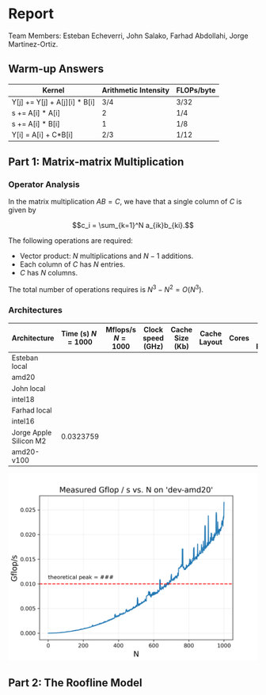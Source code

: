 # Report

Team Members: Esteban Echeverri, John Salako, Farhad Abdollahi, Jorge Martinez-Ortiz.

## Warm-up Answers

Kernel | Arithmetic Intensity | FLOPs/byte
--|--|--
Y[j] += Y[j] + A[j][i] * B[i] | 3/4   | 3/32 
s += A[i] * A[i]              | 2     | 1/4
s += A[i] * B[i]              | 1     | 1/8
Y[i] = A[i] + C*B[i]          | 2/3   | 1/12

## Part 1: Matrix-matrix Multiplication

### Operator Analysis
In the matrix multiplication $AB = C$, we have that a single column of $C$ is given by

$$c_i = \sum_{k=1}^N a_{ik}b_{ki}.$$

The following operations are required:
- Vector product: $N$ multiplications and $N-1$ additions.
- Each column of $C$ has $N$ entries.
- $C$ has $N$ columns.

The total number of operations requires is $N^3-N^2=O(N^3)$.

### Architectures 

 Architecture | Time (s) $N=1000$|Mflops/s $N=1000$ | Clock speed (GHz) | Cache Size (Kb)| Cache Layout | Cores | Theoretical Peak Performance |
--|--|--|--|--|--|--|--|
Esteban local           | |||
amd20                   | |||
John local              | |||
intel18                 | |||
Farhad local            | |||
intel16                 | ||| 
Jorge Apple Silicon M2  |0.0323759 |||
amd20-v100              | |||

![img1](/analysis/sample.png)

## Part 2: The Roofline Model